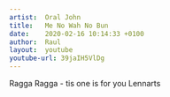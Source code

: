 ```yaml
---
artist:  Oral John 
title:   Me No Wah No Bun
date:    2020-02-16 10:14:33 +0100
author:  Raul
layout:  youtube
youtube-url: 39jaIH5VlDg
---
```

 
Ragga Ragga - tis one is for you Lennarts

